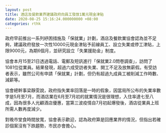 ```yaml
---
layout: post
title: 酒店及餐飲業界建議政府向員工發放1萬元現金津貼
date: 2020-08-25 15:16:24.000000000 +08:00
categories: rthk
---
```


政府早前推出一系列紓困措施及「保就業」計劃，酒店及餐飲業協會認為並不足夠，建議政府發放一次性10000元現金津貼予前線員工、設立失業或停工津貼，上限9000元，為期6個月，並研究設立「失業援助金」制度。

協會本月15至21日透過電話、電郵及短訊進行「保就業2.0問卷調查」，訪問了1081位從業員。結果發現，超過六成受訪者失業、開工不足及放無薪假。有受訪者表示，雖然公司有申請「保就業」計劃，但仍有超過九成員工被削減工作時數、減薪等。

協會總幹事梁靜雯說，政府指失業率回落是一時的假象，因當局所公布的失業率數字是5月至7月，而酒店業在6月至7月初的就業情況是很理想，入住率達七至八成，因為很多人光顧酒店優惠，當第三波疫情自7月初起爆發後，酒店從業員上班所需人數再度減少。

對晚市堂食時間放寬，協會表示歡迎，認為政府算是回應業界的情況，但指出若確診個案沒有下跌趨勢，市民亦會擔心。
